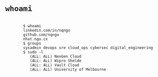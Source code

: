
<h1><code>whoami</code></h1>

<pre>
    <code class="language-bash" data-line-numbers="2-4|6|8-11" data-trim>
        $ whoami
        linkedin.com/in/nqngo
        github.com/nqngo
        nhat.ngo.cx
        $ groups
        sysadmin devops sre cloud_ops cybersec digital_engineering
        $ sudo -l
           (ALL: ALL) NexGen Cloud
           (ALL: ALL) Wipro Shelde
           (ALL: ALL) Vault Cloud
           (ALL: ALL) University of Melbourne
    </code>
</pre>
